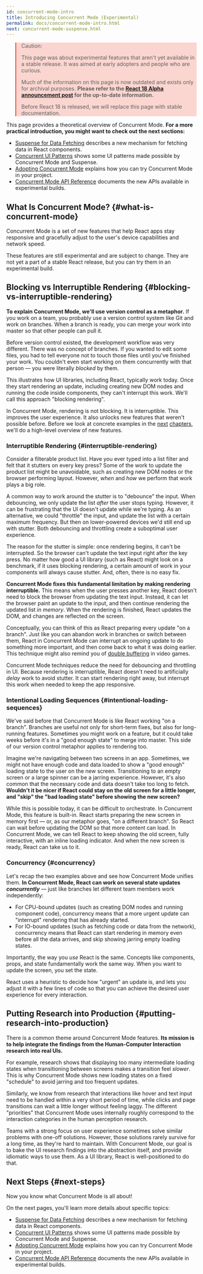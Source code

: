 ```yaml
---
id: concurrent-mode-intro
title: Introducing Concurrent Mode (Experimental)
permalink: docs/concurrent-mode-intro.html
next: concurrent-mode-suspense.html
---
```


<style>
.scary > blockquote {
  background-color: rgba(237, 51, 21, 0.2);
  border-left-color: #ed3315;
}
</style>

<div class="scary">

>Caution:
>
>This page was about experimental features that aren't yet available in a stable release. It was aimed at early adopters and people who are curious.
>
>Much of the information on this page is now outdated and exists only for archival purposes. **Please refer to the [React 18 Alpha announcement post](/blog/2021/06/08/the-plan-for-react-18.html
) for the up-to-date information.**
>
>Before React 18 is released, we will replace this page with stable documentation.

</div>

This page provides a theoretical overview of Concurrent Mode. **For a more practical introduction, you might want to check out the next sections:**

* [Suspense for Data Fetching](/docs/concurrent-mode-suspense.html) describes a new mechanism for fetching data in React components.
* [Concurrent UI Patterns](/docs/concurrent-mode-patterns.html) shows some UI patterns made possible by Concurrent Mode and Suspense.
* [Adopting Concurrent Mode](/docs/concurrent-mode-adoption.html) explains how you can try Concurrent Mode in your project.
* [Concurrent Mode API Reference](/docs/concurrent-mode-reference.html) documents the new APIs available in experimental builds.

## What Is Concurrent Mode? {#what-is-concurrent-mode}

Concurrent Mode is a set of new features that help React apps stay responsive and gracefully adjust to the user's device capabilities and network speed.

These features are still experimental and are subject to change. They are not yet a part of a stable React release, but you can try them in an experimental build.

## Blocking vs Interruptible Rendering {#blocking-vs-interruptible-rendering}

**To explain Concurrent Mode, we'll use version control as a metaphor.** If you work on a team, you probably use a version control system like Git and work on branches. When a branch is ready, you can merge your work into master so that other people can pull it.

Before version control existed, the development workflow was very different. There was no concept of branches. If you wanted to edit some files, you had to tell everyone not to touch those files until you've finished your work. You couldn't even start working on them concurrently with that person — you were literally *blocked* by them.

This illustrates how UI libraries, including React, typically work today. Once they start rendering an update, including creating new DOM nodes and running the code inside components, they can't interrupt this work. We'll call this approach "blocking rendering".

In Concurrent Mode, rendering is not blocking. It is interruptible. This improves the user experience. It also unlocks new features that weren't possible before. Before we look at concrete examples in the [next](/docs/concurrent-mode-suspense.html) [chapters](/docs/concurrent-mode-patterns.html), we'll do a high-level overview of new features.

### Interruptible Rendering {#interruptible-rendering}

Consider a filterable product list. Have you ever typed into a list filter and felt that it stutters on every key press? Some of the work to update the product list might be unavoidable, such as creating new DOM nodes or the browser performing layout. However, *when* and *how* we perform that work plays a big role.

A common way to work around the stutter is to "debounce" the input. When debouncing, we only update the list *after* the user stops typing. However, it can be frustrating that the UI doesn't update while we're typing. As an alternative, we could "throttle" the input, and update the list with a certain maximum frequency. But then on lower-powered devices we'd still end up with stutter. Both debouncing and throttling create a suboptimal user experience.

The reason for the stutter is simple: once rendering begins, it can't be interrupted. So the browser can't update the text input right after the key press. No matter how good a UI library (such as React) might look on a benchmark, if it uses blocking rendering, a certain amount of work in your components will always cause stutter. And, often, there is no easy fix.

**Concurrent Mode fixes this fundamental limitation by making rendering interruptible.** This means when the user presses another key, React doesn't need to block the browser from updating the text input. Instead, it can let the browser paint an update to the input, and then continue rendering the updated list *in memory*. When the rendering is finished, React updates the DOM, and changes are reflected on the screen.

Conceptually, you can think of this as React preparing every update "on a branch". Just like you can abandon work in branches or switch between them, React in Concurrent Mode can interrupt an ongoing update to do something more important, and then come back to what it was doing earlier. This technique might also remind you of [double buffering](https://wiki.osdev.org/Double_Buffering) in video games.

Concurrent Mode techniques reduce the need for debouncing and throttling in UI. Because rendering is interruptible, React doesn't need to artificially *delay* work to avoid stutter. It can start rendering right away, but interrupt this work when needed to keep the app responsive.

### Intentional Loading Sequences {#intentional-loading-sequences}

We've said before that Concurrent Mode is like React working "on a branch". Branches are useful not only for short-term fixes, but also for long-running features. Sometimes you might work on a feature, but it could take weeks before it's in a "good enough state" to merge into master. This side of our version control metaphor applies to rendering too.

Imagine we're navigating between two screens in an app. Sometimes, we might not have enough code and data loaded to show a "good enough" loading state to the user on the new screen. Transitioning to an empty screen or a large spinner can be a jarring experience. However, it's also common that the necessary code and data doesn't take too long to fetch. **Wouldn't it be nicer if React could stay on the old screen for a little longer, and "skip" the "bad loading state" before showing the new screen?**

While this is possible today, it can be difficult to orchestrate. In Concurrent Mode, this feature is built-in. React starts preparing the new screen in memory first — or, as our metaphor goes, "on a different branch". So React can wait before updating the DOM so that more content can load. In Concurrent Mode, we can tell React to keep showing the old screen, fully interactive, with an inline loading indicator. And when the new screen is ready, React can take us to it.

### Concurrency {#concurrency}

Let's recap the two examples above and see how Concurrent Mode unifies them. **In Concurrent Mode, React can work on several state updates *concurrently*** — just like branches let different team members work independently:

* For CPU-bound updates (such as creating DOM nodes and running component code), concurrency means that a more urgent update can "interrupt" rendering that has already started.
* For IO-bound updates (such as fetching code or data from the network), concurrency means that React can start rendering in memory even before all the data arrives, and skip showing jarring empty loading states.

Importantly, the way you *use* React is the same. Concepts like components, props, and state fundamentally work the same way. When you want to update the screen, you set the state.

React uses a heuristic to decide how "urgent" an update is, and lets you adjust it with a few lines of code so that you can achieve the desired user experience for every interaction.

## Putting Research into Production {#putting-research-into-production}

There is a common theme around Concurrent Mode features. **Its mission is to help integrate the findings from the Human-Computer Interaction research into real UIs.**

For example, research shows that displaying too many intermediate loading states when transitioning between screens makes a transition feel *slower*. This is why Concurrent Mode shows new loading states on a fixed "schedule" to avoid jarring and too frequent updates.

Similarly, we know from research that interactions like hover and text input need to be handled within a very short period of time, while clicks and page transitions can wait a little longer without feeling laggy. The different "priorities" that Concurrent Mode uses internally roughly correspond to the interaction categories in the human perception research.

Teams with a strong focus on user experience sometimes solve similar problems with one-off solutions. However, those solutions rarely survive for a long time, as they're hard to maintain. With Concurrent Mode, our goal is to bake the UI research findings into the abstraction itself, and provide idiomatic ways to use them. As a UI library, React is well-positioned to do that.

## Next Steps {#next-steps}

Now you know what Concurrent Mode is all about!

On the next pages, you'll learn more details about specific topics:

* [Suspense for Data Fetching](/docs/concurrent-mode-suspense.html) describes a new mechanism for fetching data in React components.
* [Concurrent UI Patterns](/docs/concurrent-mode-patterns.html) shows some UI patterns made possible by Concurrent Mode and Suspense.
* [Adopting Concurrent Mode](/docs/concurrent-mode-adoption.html) explains how you can try Concurrent Mode in your project.
* [Concurrent Mode API Reference](/docs/concurrent-mode-reference.html) documents the new APIs available in experimental builds.
